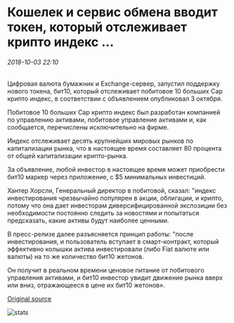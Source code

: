 # Кошелек и сервис обмена вводит токен, который отслеживает крипто индекс ...

###### 2018-10-03 22:10

Цифровая валюта бумажник и Exchange-сервер, запустил поддержку нового токена, бит10, который отслеживает побитовое 10 больших Cap крипто индекс, в соответствии с объявлением опубликовал 3 октября.

Побитовое 10 больших Cap крипто индекс был разработан компанией по управлению активами, побитовое управление активами и, как сообщается, перечислены исключительно на фирме.

Индекс отслеживает десять крупнейших мировых рынков по капитализации рынка, что в настоящее время составляет 80 процента от общей капитализации крипто-рынка.

За объявление, любой инвестор в настоящее время может приобрести бит10 маркер через приложение, с $5 минимальных инвестиций.

Хантер Хорсли, Генеральный директор в побитовой, сказал: "индекс инвестирования чрезвычайно популярен в акции, облигации, и крипто, потому что она дает инвесторам диверсифицированной экспозиции без необходимости постоянно следить за новостями и попытаться предсказать, какие активы будут наиболее ценными.

В пресс-релизе далее разъясняется принцип работы: "после инвестирования, и пользователь вступает в смарт-контракт, который эффективно колышки актива инвестировали (либо Fiat валюте или валюты) на то же количество бит10 жетонов.

Он получит в реальном времени ценовое питание от побитового управления активами, и бит10 инвестор увидит движение рынка вверх или вниз, отражающееся в цене их бит10 жетонов».

[Original source](https://cointelegraph.com/news/abra-wallet-and-exchange-service-introduces-token-that-tracks-crypto-index)

![stats](https://c.statcounter.com/11760860/0/a89fa40b/1/ "stats")